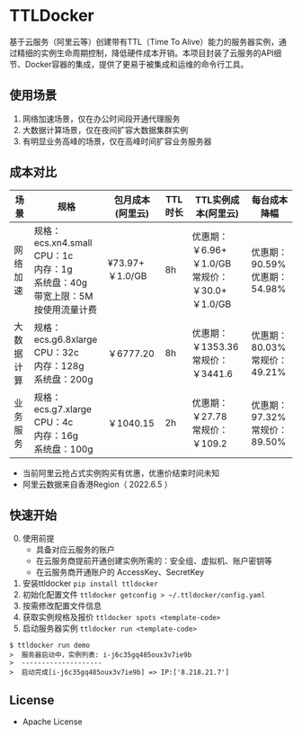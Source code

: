 # TTLDocker
基于云服务（阿里云等）创建带有TTL（Time To Alive）能力的服务器实例，通过精细的实例生命周期控制，降低硬件成本开销。本项目封装了云服务的API细节、Docker容器的集成，提供了更易于被集成和运维的命令行工具。

## 使用场景
1. 网络加速场景，仅在办公时间段开通代理服务  
2. 大数据计算场景，仅在夜间扩容大数据集群实例
3. 有明显业务高峰的场景，仅在高峰时间扩容业务服务器

## 成本对比
| 场景    | 规格                                                      | 包月成本(阿里云)      | TTL时长 | TTL实例成本(阿里云)                            | 每台成本降幅                        |
|-------|---------------------------------------------------------|----------------|-------|-----------------------------------------|-------------------------------|
| 网络加速  | 规格：ecs.xn4.small<br/>CPU：1c<br/>内存：1g<br/>系统盘：40g<br/>带宽上限：5M<br/>按使用流量计费 | ¥73.97+￥1.0/GB | 8h    | 优惠期：￥6.96+￥1.0/GB<br/>常规价：￥30.0+￥1.0/GB | 优惠期：90.59%<br/>优惠期：54.98%     |
| 大数据计算 | 规格：ecs.g6.8xlarge<br/>CPU：32c<br/>内存：128g<br/>系统盘：200g  | ￥6777.20       | 8h    | 优惠期：￥1353.36<br/>常规价：￥3441.6            | 优惠期：80.03%<br/>常规价：49.21%     |
| 业务服务  | 规格：ecs.g7.xlarge<br/>CPU：4c<br/>内存：16g<br/>系统盘：100g     | ￥1040.15       | 2h    | 优惠期：￥27.78<br/>常规价：￥109.2               | 优惠期：97.32%    <br/>常规价：89.50% |
* 当前阿里云抢占式实例购买有优惠，优惠价结束时间未知
* 阿里云数据来自香港Region（ 2022.6.5 ）

## 快速开始
0. 使用前提
    * 具备对应云服务的账户
    * 在云服务商提前开通创建实例所需的：安全组、虚拟机、账户密钥等
    * 在云服务商开通账户的 AccessKey、SecretKey
1. 安装ttldocker `pip install ttldocker`
2. 初始化配置文件  `ttldocker getconfig > ~/.ttldocker/config.yaml`
3. 按需修改配置文件信息
4. 获取实例规格及报价 `ttldocker spots <template-code>`
5. 启动服务器实例 `ttldocker run <template-code>`
```
$ ttldocker run demo
>  服务器启动中，实例列表: i-j6c35gq485oux3v7ie9b
>  --------------------
>  启动完成[i-j6c35gq485oux3v7ie9b] => IP:['8.218.21.7']
```
## License
* Apache License
